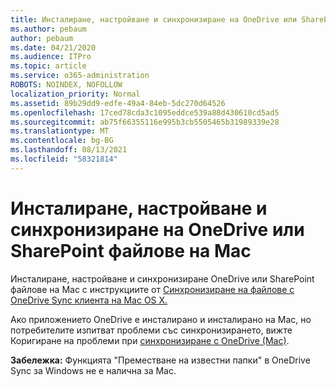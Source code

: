 ```yaml
---
title: Инсталиране, настройване и синхронизиране на OneDrive или SharePoint файлове на Mac
ms.author: pebaum
author: pebaum
ms.date: 04/21/2020
ms.audience: ITPro
ms.topic: article
ms.service: o365-administration
ROBOTS: NOINDEX, NOFOLLOW
localization_priority: Normal
ms.assetid: 89b29dd9-edfe-49a4-84eb-5dc270d64526
ms.openlocfilehash: 17ced78cda3c1095eddce539a88d430610cd5ad5
ms.sourcegitcommit: ab75f66355116e995b3cb5505465b31989339e28
ms.translationtype: MT
ms.contentlocale: bg-BG
ms.lasthandoff: 08/13/2021
ms.locfileid: "58321814"
---
```

# <a name="install-setup-and-sync-onedrive-or-sharepoint-files-on-mac"></a>Инсталиране, настройване и синхронизиране на OneDrive или SharePoint файлове на Mac 

Инсталиране, настройване и синхронизиране OneDrive или SharePoint файлове на Mac с инструкциите от [Синхронизиране на файлове с OneDrive Sync клиента на Mac OS X.](https://support.office.com/article/sync-files-with-the-onedrive-sync-client-on-mac-os-x-d11b9f29-00bb-4172-be39-997da46f913f)

Ако приложението OneDrive е инсталирано и инсталирано на Mac, но потребителите изпитват проблеми със синхронизирането, вижте Коригиране на проблеми при [синхронизиране с OneDrive (Mac)](https://support.office.com/article/fix-onedrive-sync-problems-on-a-mac-af3012d7-13ec-4ac9-bbb1-ebcd2a0cd756).

**Забележка:** Функцията "Преместване на известни папки" в OneDrive Sync за Windows не е налична за Mac.




